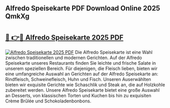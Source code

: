 ## Alfredo Speisekarte PDF Download Online 2025 QmkXg

# <h2><a href="http://gc6ssmc.nevu.top/?p=Alfredo+Speisekarte">🔗 👉🔴 Alfredo Speisekarte 2025 PDF</a></h2>

[![Alfredo Speisekarte 2025 PDF](https://i.imgur.com/dBaPXMq.png)](http://gc6ssmc.nevu.top/?p=Alfredo+Speisekarte)
Die Alfredo Speisekarte ist eine Wahl zwischen traditionellen und modernen Gerichten. Auf der Alfredo Speisekarte unseres Restaurants finden Sie leichte und frische Salate in unserem speziellen Bereich. Für diejenigen, die Fleisch lieben, bieten wir eine umfangreiche Auswahl an Gerichten auf der Alfredo Speisekarte an: Rindfleisch, Schweinefleisch, Huhn und Fisch. Unseren Auserwählten bieten wir exquisite Gerichte wie Schaschlik und Steak an, die auf Holzkohle zubereitet werden. Unsere Alfredo Speisekarte bietet eine große Auswahl an Desserts, von klassischen Torten und Kuchen bis hin zu exquisiten Crème Brûlée und Schokoladenbonbons.
